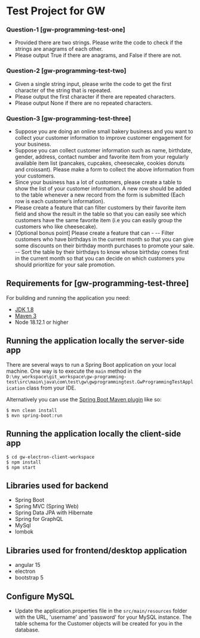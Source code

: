 # Test Project for GW



### Question-1 [gw-programming-test-one]
- Provided there are two strings. Please write the code to check if the
strings are anagrams of each other.
- Please output True if there are anagrams, and False if there
are not.


### Question-2 [gw-programming-test-two]
- Given a single string input, please write the code to get the first
character of the string that is repeated.
- Please output the first character if there are repeated
characters.
- Please output None if there are no repeated characters.


### Question-3 [gw-programming-test-three]
- Suppose you are doing an online small bakery business and you
want to collect your customer information to improve customer
engagement for your business.
- Suppose you can collect customer information such as name,
birthdate, gender, address, contact number and favorite item
from your regularly available item list (pancakes, cupcakes,
cheesecake, cookies donuts and croissant). Please make a
form to collect the above information from your customers.
- Since your business has a lot of customers, please create a
table to show the list of your customer information. A new row
should be added to the table whenever a new record from the
form is submitted (Each row is each customer’s information).
- Please create a feature that can filter customers by their
favorite item field and show the result in the table so that you
can easily see which customers have the same favorite item
(i.e you can easily group the customers who like cheesecake).
- [Optional bonus point] Please create a feature that can -
-- Filter customers who have birthdays in the current
month so that you can give some discounts on their
birthday month purchases to promote your sale.
-- Sort the table by their birthdays to know whose birthday
comes first in the current month so that you can decide
on which customers you should prioritize for your sale
promotion.

## Requirements for [gw-programming-test-three]

For building and running the application you need:

- [JDK 1.8](http://www.oracle.com/technetwork/java/javase/downloads/jdk8-downloads-2133151.html)
- [Maven 3](https://maven.apache.org)
- Node 18.12.1 or higher

## Running the application locally the server-side app

There are several ways to run a Spring Boot application on your local machine. One way is to execute the `main` method in the `D:\my_workspace\git_workspace\gw-programming-test\src\main\java\com\test\gw\gwprogrammingtest.GwProgrammingTestApplication` class from your IDE.

Alternatively you can use the [Spring Boot Maven plugin](https://docs.spring.io/spring-boot/docs/current/reference/html/build-tool-plugins-maven-plugin.html) like so:

```shell
$ mvn clean install
$ mvn spring-boot:run
```
## Running the application locally the client-side app

```shell
$ cd gw-electron-client-workspace
$ npm install
$ npm start
```

## Libraries used for backend
- Spring Boot
- Spring MVC (Spring Web)
- Spring Data JPA with Hibernate
- Spring for GraphQL
- MySql
- lombok
## Libraries used for frontend/desktop application
- angular 15
- electron
- bootstrap 5

## Configure MySQL
- Update the application.properties file in the `src/main/resources` folder with the URL, 'username' and 'password' for your MySQL instance. The table schema for the Customer objects will be created for you in the database.